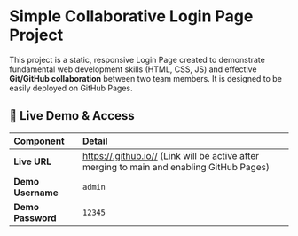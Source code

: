 # Simple Collaborative Login Page Project

This project is a static, responsive Login Page created to demonstrate fundamental web development skills (HTML, CSS, JS) and effective **Git/GitHub collaboration** between two team members. It is designed to be easily deployed on GitHub Pages.



## 🚀 Live Demo & Access

| Component | Detail |
| :--- | :--- |
| **Live URL** | [https://<your-username>.github.io/<repo-name>/](https://<your-username>.github.io/<repo-name>/) (Link will be active after merging to main and enabling GitHub Pages) |
| **Demo Username** | `admin` |
| **Demo Password** | `12345` |









